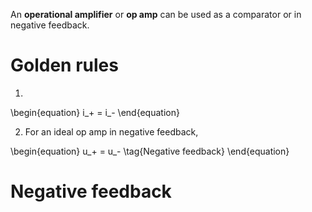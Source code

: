 An **operational amplifier** or **op amp** can be used as a comparator or in negative feedback.

# Golden rules

1. 

\begin{equation}
i_+ = i_-
\end{equation}

2. For an ideal op amp in negative feedback, 

\begin{equation}
u_+ = u_- \tag{Negative feedback}
\end{equation}

# Negative feedback


